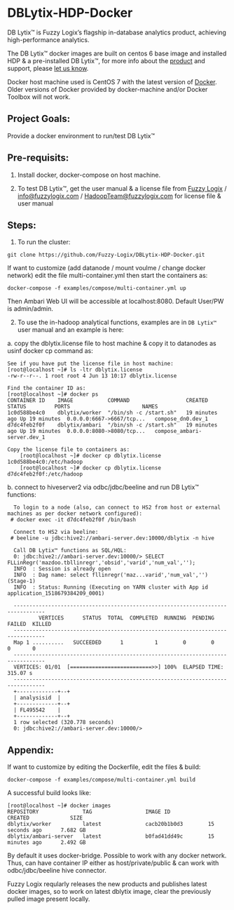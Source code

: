 # DBLytix-HDP-Docker
DB Lytix™ is Fuzzy Logix’s flagship in-database analytics product, achieving high-performance analytics.  

The DB Lytix™ docker images are built on centos 6 base image and installed HDP & a pre-installed DB Lytix™, for more info about the [product](www.fuzzylogix.com) and support, please [let us know](www.fuzzylogix.com).

Docker host machine used is CentOS 7 with the latest version of [Docker](https://docs.docker.com/engine/installation/).  Older versions of Docker provided by docker-machine and/or Docker Toolbox will not work.


## Project Goals:
Provide a docker environment to run/test DB Lytix™ 


## Pre-requisits:
1.  Install docker, docker-compose on host machine.
	
2.  To test DB Lytix™, get the user manual & a license file from [Fuzzy Logix](www.fuzzylogix.com) / info@fuzzylogix.com / HadoopTeam@fuzzylogix.com for license file & user manual


## Steps:
1.  To run the cluster:
```
git clone https://github.com/Fuzzy-Logix/DBLytix-HDP-Docker.git
```

If want to customize (add datanode / mount voulme / change docker network) edit the file multi-container.yml then start the containers as:
```
docker-compose -f examples/compose/multi-container.yml up
```

Then Ambari Web UI will be accessible at localhost:8080. Default User/PW is admin/admin.


2.  To use the in-hadoop analytical functions, examples are in `DB Lytix™` user manual and an example is here:

a.  copy the dblytix.license file to host machine & copy it to datanodes as usinf docker cp command as:
```
See if you have put the license file in host machine:
[root@localhost ~]# ls -ltr dblytix.license
-rw-r--r--. 1 root root 4 Jun 13 10:17 dblytix.license

Find the container ID as:
[root@localhost ~]# docker ps
CONTAINER ID	IMAGE           COMMAND                  CREATED       	STATUS         PORTS                       NAMES
1c0d588be4c0    dblytix/worker  "/bin/sh -c /start.sh"   19 minutes ago Up 19 minutes  0.0.0.0:6667->6667/tcp...   compose_dn0.dev_1
d7dc4feb2f0f    dblytix/ambari	"/bin/sh -c /start.sh"   19 minutes ago Up 19 minutes  0.0.0.0:8080->8080/tcp...   compose_ambari-server.dev_1

Copy the license file to containers as:		
	[root@localhost ~]# docker cp dblytix.license 1c0d588be4c0:/etc/hadoop 
	[root@localhost ~]# docker cp dblytix.license d7dc4feb2f0f:/etc/hadoop 
```

b.  connect to hiveserver2 via odbc/jdbc/beeline and run DB Lytix™ functions:
```
  To login to a node (also, can connect to HS2 from host or external machines as per docker network configured):
 # docker exec -it d7dc4feb2f0f /bin/bash

  Connect to HS2 via beeline:
 # beeline -u jdbc:hive2://ambari-server.dev:10000/dblytix -n hive
 
  Call DB Lytix™ functions as SQL/HQL:
  0: jdbc:hive2://ambari-server.dev:10000/> SELECT FLLinRegr('mazdoo.tbllinregr','obsid','varid','num_val','');
  INFO  : Session is already open
  INFO  : Dag name: select fllinregr('maz...varid','num_val','')(Stage-1)
  INFO  : Status: Running (Executing on YARN cluster with App id application_1518679384209_0001)
  
  --------------------------------------------------------------------------------
          VERTICES      STATUS  TOTAL  COMPLETED  RUNNING  PENDING  FAILED  KILLED
  --------------------------------------------------------------------------------
  Map 1 ..........   SUCCEEDED      1          1        0        0       0       0
  --------------------------------------------------------------------------------
  VERTICES: 01/01  [==========================>>] 100%  ELAPSED TIME: 315.07 s
  --------------------------------------------------------------------------------
  +-------------+--+
  | analysisid  |
  +-------------+--+
  | FL495542    |
  +-------------+--+
  1 row selected (320.778 seconds)
  0: jdbc:hive2://ambari-server.dev:10000/>
```


## Appendix:
If want to customize by editing the Dockerfile, edit the files & build:
```
docker-compose -f examples/compose/multi-container.yml build
```

A successful build looks like:
```
[root@localhost ~]# docker images
REPOSITORY              TAG                 IMAGE ID            CREATED             SIZE
dblytix/worker          latest              cacb20b1b0d3        15 seconds ago      7.682 GB
dblytix/ambari-server   latest              b0fad41dd49c        15 minutes ago      2.492 GB
```


By default it uses docker-bridge.  Possible to work with any docker network.  
Thus, can have container IP either as host/private/public & can work with odbc/jdbc/beeline hive connector.


Fuzzy Logix reqularly releases the new products and publishes latest docker images, so to work on latest dblytix image, clear the previously pulled image present locally.

